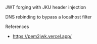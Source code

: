 JWT forging with JKU header injection

DNS rebinding to bypass a localhost filter

References

- https://pem2jwk.vercel.app/

